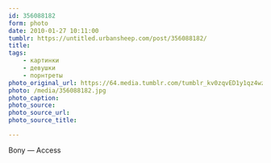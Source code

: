 ```yaml
---
id: 356088182
form: photo
date: 2010-01-27 10:11:00
tumblr: https://untitled.urbansheep.com/post/356088182/
title:
tags:
    - картинки
    - девушки
    - порнтреты
photo_original_url: https://64.media.tumblr.com/tumblr_kv0zqvED1y1qz4wzio1_1280.jpg
photo: /media/356088182.jpg
photo_caption: 
photo_source:
photo_source_url:
photo_source_title:

---
```


<p>Bony — Access</p>
